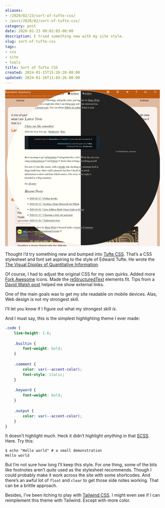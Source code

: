 ```yaml
---
aliases:
- /2020/02/23/sort-of-tufte-css/
- /post/2020/02/sort-of-tufte-css/
category: post
date: 2020-02-23 00:02:03-08:00
description: I tried something new with my site style.
slug: sort-of-tufte-css
tags:
- css
- site
- tools
title: Sort of Tufte CSS
created: 2024-01-15T15:26:28-08:00
updated: 2024-01-26T11:03:26-08:00
---
```


![attachments/img/2020/cover-2020-02-23.png](../../../attachments/img/2020/cover-2020-02-23.png)

Thought I’d try something new and bumped into [Tufte CSS](https://edwardtufte.github.io/tufte-css/). That’s a CSS stylesheet and font set aspiring to the style of Edward Tufte. He wrote the [The Visual Display of Quantitative Information](https://www.edwardtufte.com/tufte/books_vdqi).

Of course, I had to adjust the original CSS for my own quirks. Added more [Fork Awesome](https://forkaweso.me/) icons. Made the [reStructuredText](../../../card/reStructuredText.md) elements fit. Tips from a [David Walsh post](https://davidwalsh.name/external-links-css) helped me show external links.

One of the main goals was to get my site readable on mobile devices. Alas, Web design is not my strongest skill.

I’ll let you know if I figure out what my strongest skill *is*.

And I must say, this is the simplest highlighting theme I ever made:

````scss
.code {
    line-height: 1.6;

    .builtin {
        font-weight: bold;
    }

    .comment {
        color: var(--accent-color);
        font-style: italic;
    }

    .keyword {
        font-weight: bold;
    }

    .output {
        color: var(--accent-color);
    }
}
````

It doesn’t highlight much. Heck it didn’t highlight *anything* in that [SCSS](https://sass-lang.com/). Here. Try this:

````console
$ echo "Hello world" # a small demonstration
Hello world
````

But I’m not sure how long I’ll keep this style. For one thing, some of the bits like footnotes aren’t *quite* used as the stylesheet recommends. Though I could probably make it work across the site with some shortcodes. And there’s an awful lot of `float` and `clear` to get those side notes working. That can be a brittle approach.

Besides, I’ve been itching to play with [Tailwind CSS](https://tailwindcss.com/). I might even see if I can reimplement this theme with Tailwind. Except with more color.

